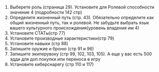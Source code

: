 1. Выберете роль (страница 29). Установите для Ролевой способности значение 4 (подробности 142 стр)
2. Определите жизненный путь (стр. 43). Обязательно определите как общий жизненный путь, так и ролевой. Не забудьте выбрать язык вашего культурного происхождения(уровень владения им 4)
3. Установите СТАТы(стр 77)
4. Установите производные характеристики(стр 79)
5. Установите навыки (стр 88)
6. Запишите оружие и броню (стр 91 и 96)
7. Запишите экиперувоку (стр 99, 102, 103, 105). А еще у вас есть 500 эдди для доп.покупки или переноса в игру
8. Установите киберснарягу (стр 110 и 117)
